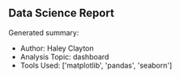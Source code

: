 ## Data Science Report

Generated summary:

- Author: Haley Clayton
- Analysis Topic: dashboard
- Tools Used: ['matplotlib', 'pandas', 'seaborn']
